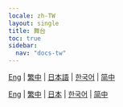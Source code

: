 ```yaml
---
locale: zh-TW
layout: single
title: 舞台
toc: true
sidebar:
  nav: "docs-tw"
---
```

[Eng](/dancexr/features/stages) | [繁中](/tw/dancexr/features/stages) | [日本語](/jp/dancexr/features/stages) | [한국어](/kr/dancexr/features/stages) | [简中](/zh/dancexr/features/stages)

[Eng](/dancexr/features/stages) | [繁中](/tw/dancexr/features/stages) | [日本](/jp/dancexr/features/stages) | [한국어](/kr/dancexr/features/stages) | [简中](/zh/dancexr/features/stages)